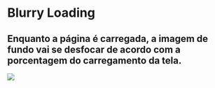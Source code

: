 # Blurry Loading   
 ## Enquanto a página é carregada, a imagem de fundo vai se desfocar de acordo com a porcentagem do carregamento da tela.

![](/src/example.png)



